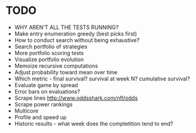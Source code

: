 TODO
========

* WHY AREN'T ALL THE TESTS RUNNING?
* Make entry enumeration greedy (best picks first)
* How to conduct search without being exhaustive?
* Search portfolio of strategies
* More portfolio scoring tests
* Visualize portfolio evolution
* Memoize recursive computations
* Adjust probability toward mean over time
* Which metric - final survival? survival at week N? cumulative survival?
* Evaluate game by spread
* Error bars on evaluations?
* Scrape lines
  http://www.oddsshark.com/nfl/odds
* Scrape power rankings
* Multicore
* Profile and speed up
* Historic results - what week does the comptetition tend to end?
